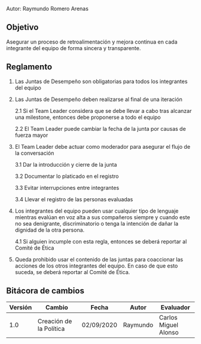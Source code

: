 Autor: Raymundo Romero Arenas

## Objetivo
Asegurar un proceso de retroalimentación y mejora continua en cada integrante del equipo de forma sincera y transparente.

## Reglamento
1. Las Juntas de Desempeño son obligatorias para todos los integrantes del equipo
2. Las Juntas de Desempeño deben realizarse al final de una iteración

    2.1 Si el Team Leader considera que se debe llevar a cabo tras alcanzar una milestone, entonces debe proponerse a todo el equipo

    2.2 El Team Leader puede cambiar la fecha de la junta por causas de fuerza mayor
3. El Team Leader debe actuar como moderador para asegurar el flujo de la conversación

    3.1 Dar la introducción y cierre de la junta

    3.2 Documentar lo platicado en el registro

    3.3 Evitar interrupciones entre integrantes

    3.4 Llevar el registro de las personas evaluadas
4. Los integrantes del equipo pueden usar cualquier tipo de lenguaje mientras evalúan en voz alta a sus compañeros siempre y cuando este no sea denigrante, discriminatorio o tenga la intención de dañar la dignidad de la otra persona.

    4.1 Si alguien incumple con esta regla, entonces se deberá reportar al Comité de Ética
5. Queda prohibido usar el contenido de las juntas para coaccionar las acciones de los otros integrantes del equipo.  En caso de que esto suceda, se deberá reportar al Comité de Ética.

## Bitácora de cambios
<table>
<thead>
<tr>
<th>Versión</th> <th>Cambio</th> <th>Fecha</th> <th>Autor</th> <th>Evaluador</th>
</tr>
</thead>
<tbody>
<tr>
<td>1.0</td> <td>Creación de la Política</td> <td>02/09/2020</td> <td>Raymundo</td> <td>Carlos Miguel<br>Alonso</td>
</tr>
</tbody>
</table>